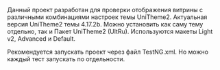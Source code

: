 Данный проект разработан для проверки отображения витрины с различными комбинациями настроек темы UniTheme2.
Актуальная версия UniTheme2 темы 4.17.2b. Можно установить как саму тему отдельно, так и Пакет UniTheme2 (UltRu).
Используются макеты Light v2, Advanced и Default.

Рекомендуется запускать проект через файл TestNG.xml. Но можно каждый тест запускать по отдельности.
